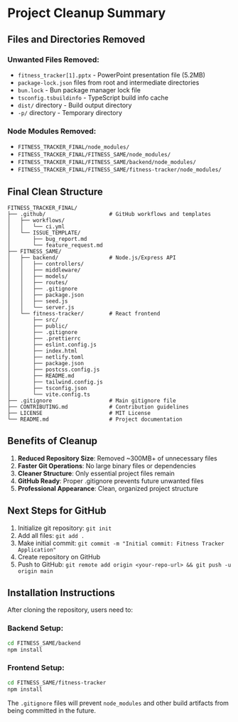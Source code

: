 # Project Cleanup Summary

## Files and Directories Removed

### Unwanted Files Removed:
- `fitness_tracker[1].pptx` - PowerPoint presentation file (5.2MB)
- `package-lock.json` files from root and intermediate directories
- `bun.lock` - Bun package manager lock file
- `tsconfig.tsbuildinfo` - TypeScript build info cache
- `dist/` directory - Build output directory
- `-p/` directory - Temporary directory

### Node Modules Removed:
- `FITNESS_TRACKER_FINAL/node_modules/`
- `FITNESS_TRACKER_FINAL/FITNESS_SAME/node_modules/`
- `FITNESS_TRACKER_FINAL/FITNESS_SAME/backend/node_modules/`
- `FITNESS_TRACKER_FINAL/FITNESS_SAME/fitness-tracker/node_modules/`

## Final Clean Structure

```
FITNESS_TRACKER_FINAL/
├── .github/                    # GitHub workflows and templates
│   ├── workflows/
│   │   └── ci.yml
│   └── ISSUE_TEMPLATE/
│       ├── bug_report.md
│       └── feature_request.md
├── FITNESS_SAME/
│   ├── backend/                # Node.js/Express API
│   │   ├── controllers/
│   │   ├── middleware/
│   │   ├── models/
│   │   ├── routes/
│   │   ├── .gitignore
│   │   ├── package.json
│   │   ├── seed.js
│   │   └── server.js
│   └── fitness-tracker/        # React frontend
│       ├── src/
│       ├── public/
│       ├── .gitignore
│       ├── .prettierrc
│       ├── eslint.config.js
│       ├── index.html
│       ├── netlify.toml
│       ├── package.json
│       ├── postcss.config.js
│       ├── README.md
│       ├── tailwind.config.js
│       ├── tsconfig.json
│       └── vite.config.ts
├── .gitignore                  # Main gitignore file
├── CONTRIBUTING.md             # Contribution guidelines
├── LICENSE                     # MIT License
└── README.md                   # Project documentation
```

## Benefits of Cleanup

1. **Reduced Repository Size**: Removed ~300MB+ of unnecessary files
2. **Faster Git Operations**: No large binary files or dependencies
3. **Cleaner Structure**: Only essential project files remain
4. **GitHub Ready**: Proper .gitignore prevents future unwanted files
5. **Professional Appearance**: Clean, organized project structure

## Next Steps for GitHub

1. Initialize git repository: `git init`
2. Add all files: `git add .`
3. Make initial commit: `git commit -m "Initial commit: Fitness Tracker Application"`
4. Create repository on GitHub
5. Push to GitHub: `git remote add origin <your-repo-url> && git push -u origin main`

## Installation Instructions

After cloning the repository, users need to:

### Backend Setup:
```bash
cd FITNESS_SAME/backend
npm install
```

### Frontend Setup:
```bash
cd FITNESS_SAME/fitness-tracker
npm install
```

The `.gitignore` files will prevent `node_modules` and other build artifacts from being committed in the future. 